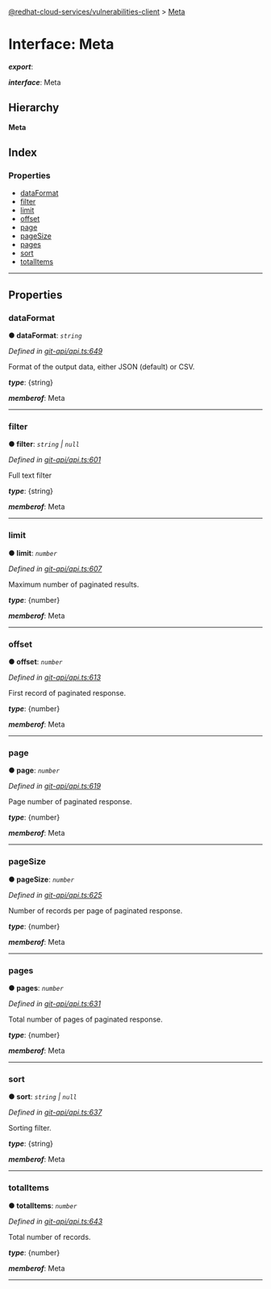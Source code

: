 [@redhat-cloud-services/vulnerabilities-client](../README.md) > [Meta](../interfaces/meta.md)

# Interface: Meta

*__export__*: 

*__interface__*: Meta

## Hierarchy

**Meta**

## Index

### Properties

* [dataFormat](meta.md#dataformat)
* [filter](meta.md#filter)
* [limit](meta.md#limit)
* [offset](meta.md#offset)
* [page](meta.md#page)
* [pageSize](meta.md#pagesize)
* [pages](meta.md#pages)
* [sort](meta.md#sort)
* [totalItems](meta.md#totalitems)

---

## Properties

<a id="dataformat"></a>

###  dataFormat

**● dataFormat**: *`string`*

*Defined in [git-api/api.ts:649](https://github.com/karelhala/javascript-clients/blob/master/packages/vulnerabilities/git-api/api.ts#L649)*

Format of the output data, either JSON (default) or CSV.

*__type__*: {string}

*__memberof__*: Meta

___
<a id="filter"></a>

###  filter

**● filter**: *`string` \| `null`*

*Defined in [git-api/api.ts:601](https://github.com/karelhala/javascript-clients/blob/master/packages/vulnerabilities/git-api/api.ts#L601)*

Full text filter

*__type__*: {string}

*__memberof__*: Meta

___
<a id="limit"></a>

###  limit

**● limit**: *`number`*

*Defined in [git-api/api.ts:607](https://github.com/karelhala/javascript-clients/blob/master/packages/vulnerabilities/git-api/api.ts#L607)*

Maximum number of paginated results.

*__type__*: {number}

*__memberof__*: Meta

___
<a id="offset"></a>

###  offset

**● offset**: *`number`*

*Defined in [git-api/api.ts:613](https://github.com/karelhala/javascript-clients/blob/master/packages/vulnerabilities/git-api/api.ts#L613)*

First record of paginated response.

*__type__*: {number}

*__memberof__*: Meta

___
<a id="page"></a>

###  page

**● page**: *`number`*

*Defined in [git-api/api.ts:619](https://github.com/karelhala/javascript-clients/blob/master/packages/vulnerabilities/git-api/api.ts#L619)*

Page number of paginated response.

*__type__*: {number}

*__memberof__*: Meta

___
<a id="pagesize"></a>

###  pageSize

**● pageSize**: *`number`*

*Defined in [git-api/api.ts:625](https://github.com/karelhala/javascript-clients/blob/master/packages/vulnerabilities/git-api/api.ts#L625)*

Number of records per page of paginated response.

*__type__*: {number}

*__memberof__*: Meta

___
<a id="pages"></a>

###  pages

**● pages**: *`number`*

*Defined in [git-api/api.ts:631](https://github.com/karelhala/javascript-clients/blob/master/packages/vulnerabilities/git-api/api.ts#L631)*

Total number of pages of paginated response.

*__type__*: {number}

*__memberof__*: Meta

___
<a id="sort"></a>

###  sort

**● sort**: *`string` \| `null`*

*Defined in [git-api/api.ts:637](https://github.com/karelhala/javascript-clients/blob/master/packages/vulnerabilities/git-api/api.ts#L637)*

Sorting filter.

*__type__*: {string}

*__memberof__*: Meta

___
<a id="totalitems"></a>

###  totalItems

**● totalItems**: *`number`*

*Defined in [git-api/api.ts:643](https://github.com/karelhala/javascript-clients/blob/master/packages/vulnerabilities/git-api/api.ts#L643)*

Total number of records.

*__type__*: {number}

*__memberof__*: Meta

___

